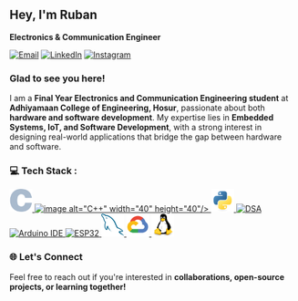 ## Hey, I'm Ruban

**Electronics & Communication Engineer**  

[![Email](https://img.shields.io/badge/Email-D14836?style=flat&logo=gmail&logoColor=white)](mailto:your-devananthangv@gmail.com) [![LinkedIn](https://img.shields.io/badge/LinkedIn-0077B5?style=flat&logo=linkedin&logoColor=white)](https://www.linkedin.com/in/devananthan-gv) [![Instagram](https://img.shields.io/badge/Instagram-E4405F?style=flat&logo=instagram&logoColor=white)](https://www.instagram.com/your-instagram/)

### Glad to see you here!

I am a **Final Year Electronics and Communication Engineering student** at **Adhiyamaan College of Engineering, Hosur**, passionate about both **hardware and software development**. My expertise lies in **Embedded Systems, IoT, and Software Development**, with a strong interest in designing real-world applications that bridge the gap between hardware and software.    

### 💻 Tech Stack : 
<p align="left">  
  <a href="https://www.geeksforgeeks.org/c-programming-language/" target="_blank">
    <img src="https://raw.githubusercontent.com/devicons/devicon/master/icons/c/c-original.svg" alt="C" width="40" height="40"/>  
  </a>  
  <a href="https://www.geeksforgeeks.org/c-plus-plus/" target="_blank">
    <img src="<img width="400" height="199" alt="image" src="https://github.com/user-attachments/assets/82999070-572e-4d30-af78-1f30ab95dd9c" />
 alt="C++" width="40" height="40"/>  
  </a>  
  <a href="https://www.w3schools.com/python/" target="_blank">
    <img src="https://raw.githubusercontent.com/devicons/devicon/master/icons/python/python-original.svg" alt="Python" width="40" height="40"/>  
  </a>  
  <a href="https://www.geeksforgeeks.org/data-structures/" target="_blank">
    <img src="https://cdn.jsdelivr.net/gh/devicons/devicon/icons/git/git-original.svg" alt="DSA" width="40" height="40"/>  
  </a>  
  <a href="https://www.arduino.cc/en/Tutorial/HomePage" target="_blank">
    <img src="https://cdn.jsdelivr.net/gh/devicons/devicon/icons/arduino/arduino-original.svg" alt="Arduino IDE" width="40" height="40"/>  
  </a>  
  <a href="https://docs.espressif.com/projects/esp-idf/en/stable/esp32/get-started/index.html" target="_blank">
  <img src="https://cdn.worldvectorlogo.com/logos/espressif-systems.svg" alt="ESP32" width="40" height="40"/>  
</a>
  <a href="https://www.w3schools.com/sql/" target="_blank">
    <img src="https://raw.githubusercontent.com/devicons/devicon/master/icons/mysql/mysql-original.svg" alt="SQL" width="40" height="40"/>  
  </a>  
  <a href="https://cloud.google.com/training" target="_blank">
    <img src="https://raw.githubusercontent.com/devicons/devicon/master/icons/googlecloud/googlecloud-original.svg" alt="Google Cloud" width="40" height="40"/>  
  </a>  
  <a href="https://www.tutorialspoint.com/linux/index.htm" target="_blank">
  <img src="https://raw.githubusercontent.com/devicons/devicon/master/icons/linux/linux-original.svg" alt="Linux" width="40" height="40"/>  
</a>

</p>

  
### 🌐 Let's Connect  
Feel free to reach out if you're interested in **collaborations, open-source projects, or learning together!**  

